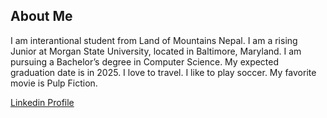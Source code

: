## About Me
I am interantional student from Land of Mountains Nepal. I am a rising Junior at Morgan State University, located in Baltimore, Maryland. I am pursuing a Bachelor’s degree in Computer Science. My expected graduation date is in 2025. I love to travel. I like to play soccer. My favorite movie is Pulp Fiction.

[Linkedin Profile](https://www.linkedin.com/in/manjorawal24/)
